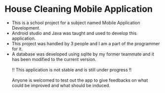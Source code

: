 # House Cleaning Mobile Application

- This is a school project for a subject named Mobile Application Development.<br>
- Android studio and Java was taught and used to develop this application.<br>
- This project was handled by 3 people and I am a part of the programmer for it.<br>
- A database was developed using sqlite by my former teammate and it has been modified to the current version.<br><br>!! This application is not stable and is still under progress !!<br><br>Anyone is welcomed to test out the app to give feedbacks on what could be improved and what should be induced.

